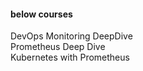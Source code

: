#### below courses

DevOps Monitoring DeepDive  
Prometheus Deep Dive  
Kubernetes with Prometheus  
